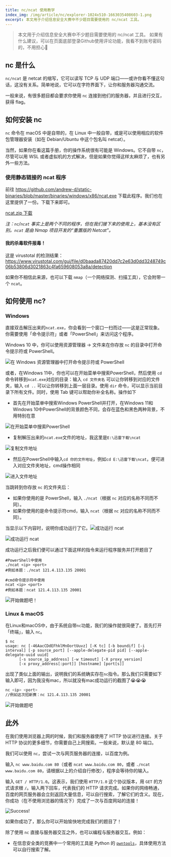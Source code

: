 ```yaml
---
title: nc/ncat 使用教学
index_img: /img/article/nc/explorer-1024x510-1663035408603-1.png
excerpt: 本文用于介绍信息安全大赛中不少题目需要使用的 nc/ncat 工具。
---
```


>本文用于介绍信息安全大赛中不少题目需要使用的 nc/ncat 工具。
>如果有什么建议，可以在页面底部登录Github使用评论功能，我看不到账号密码的，不用担心🤩

## nc 是什么

`nc/ncat` 是 netcat 的缩写，它可以读写 TCP 与 UDP 端口——或许你看不懂这句话，这没有关系。简单地说，它可以在字符界面下，让你和服务器沟通交流。

一般来说，有很多题目都会要求你使用 `nc` 连接到他们的服务器，并且进行交互，获得 flag。

## 如何安装 nc

`nc` 命令在 macOS 中是自带的，在 Linux 中一般自带，或是可以使用相应的软件包管理器安装（如在 Debian/Ubuntu 中这个包名叫 netcat）。

当然，如果你在看这篇手册，你的操作系统很有可能是 Windows。它不自带 `nc`，尽管可以用 WSL 或者虚拟机的方式解决，但是如果你觉得这样太麻烦了，也有另外一些方法。

### 使用静态链接的 ncat 程序

前往 https://github.com/andrew-d/static-binaries/blob/master/binaries/windows/x86/ncat.exe 下载此程序。我们也在这里提供了一份。下载下来即可。

[ncat.zip 下载](https://planet.ustclug.org/wp-content/uploads/2019/09/ncat.zip)

*注：`nc`/`ncat` 事实上是两个不同的程序，但在我们接下来的使用上，基本没有区别。`ncat` 是由 Nmap 项目开发的“重置版的 Netcat”。*

#### 我的杀毒软件报毒！

这是 virustotal 的检测结果：https://www.virustotal.com/gui/file/d0baada87420dd7c2e63d0dd3248749c06b53806d3021863c4fa659608053a8a/detection

如果你不相信此来源，也可以下载 `nmap`（一个网络探测、扫描工具），它会附带一个 `ncat`。

## 如何使用 nc?

### Windows

直接双击解压出来的`ncat.exe`，你会看到一个窗口一扫而过——这是正常现象。你需要使用「命令提示符」或者「PowerShell」来访问这个程序。

Windows 10 中，你可以使用资源管理器 -> 文件来在你存放 `nc` 的目录中打开命令提示符或 PowerShell。

![在 Windows 资源管理器中打开命令提示符或 PowerShell](/img/article/nc/explorer-1024x510-1663035408603-1.png)

或者，在Windows 11中，你也可以在开始菜单中搜索PowerShell，然后使用 `cd` 命令转移到`ncat.exe`对应的目录：输入 `cd 文件夹名` 可以让你转移到对应的文件夹，输入 `cd ..` 可以让你转移到上面一层目录。使用 `dir` 命令，可以显示当前目录下所有文件。同时，使用 Tab 键可以帮助你补全名称。操作如下

- 首先在开始菜单中搜索Windows PowerShell并打开，在Windows 11和Windows 10中PowerShell的背景颜色不同，会存在蓝色和黑色两种背景，不用特别在意

![在开始菜单中搜索PowerShell](/img/article/nc/image-20220913095851978.png)

- 复制解压出来的`ncat.exe`文件的地址，我这里是`E:\迅雷下载\ncat`

![复制文件地址](/img/article/nc/image-20220913100512883.png)

- 然后在PowerShell中输入`cd 你的文件地址`，例如`cd E:\迅雷下载\ncat`，便可进入对应文件夹地址，cmd操作相同

![进入文件地址](/img/article/nc/image-20220913100455215.png)

当跳转到你存放 `nc` 的文件夹后：

- 如果你使用的是 PowerShell，输入 `./ncat`（根据 `nc` 对应的名称不同而不同）。
- 如果你使用的是命令提示符cmd，输入 `ncat`（根据 `nc` 对应的名称不同而不同）。

当显示以下内容时，说明你成功运行了它。![成功运行 ncat](/img/article/nc/image-20220913100732337.png)

![成功运行 ncat](/img/article/nc/cmdncat-1024x596-1663035419107-3.png)

成功运行之后我们便可以通过下面这样的指令来运行程序服务并打开题目了

```
#PowerShell中使用
./ncat <ip> <port> 
#例如本题：./ncat 121.4.113.135 20001

#cmd命令提示符中使用
ncat <ip> <port> 
#例如本题：ncat 121.4.113.135 20001
```

![开始做题吧！](/img/article/nc/image-20220913101045325.png)

### Linux & macOS

在Linux和macOS中，由于系统自带`nc`功能，我们的操作就很简便了。首先打开「终端」，输入 `nc`。

```
$ nc
usage: nc [-46AacCDdEFhklMnOortUuvz] [-K tc] [-b boundif] [-i interval] [-p source_port] [--apple-delegate-pid pid] [--apple-delegate-uuid uuid]
	  [-s source_ip_address] [-w timeout] [-X proxy_version]
	  [-x proxy_address[:port]] [hostname] [port[s]]
```

出现了类似上面的输出，说明我们的系统确实存在`nc`指令。那么我们只需要如下输入即可，因为我没有mac，所以就没有mac成功运行的截图了😭😭😭

```bash
nc <ip> <port> 
//例如这次招新赛：nc 121.4.113.135 20001
```

![开始做题吧](/img/article/nc/image-20220913101349105.png)

## 此外

在我们使用浏览器上网的时候，我们和服务器使用了 HTTP 协议进行连接。关于 HTTP 协议的更多细节，你需要自己上网搜索。一般来说，默认是 80 端口。

我们可以使用 `nc`，尝试一次与网页服务器的连接，以百度为例。

输入 `nc www.baidu.com 80`（或者 `ncat www.baidu.com 80`，或者 `./ncat www.baidu.com 80`，请根据以上的介绍自行修改），程序会等待你的输入。

输入 `GET / HTTP/1.0`。这表示，我们使用 `HTTP/1.0` 这个协议版本，用 `GET` 的方式请求根 `/`。输入两下回车，代表我们的 HTTP 请求完成。如果你的网络畅通，百度的网页服务器会立刻返回大量信息，可以自行搜索，了解它们的含义。现在，你成功（在不使用浏览器的情况下）完成了一次与百度网站的连接！

![Success!](/img/article/nc/nc-1024x596.png)

如果你成功了，那么你可以开始愉快地完成我们的题目了！

除了使用 `nc` 直接与服务器交互之外，也可以编程与服务器交互。例如：

- 在信息安全类的竞赛中一个常用的工具是 Python 的 [`pwntools`](https://docs.pwntools.com/en/stable/intro.html)，具体使用方法可以自行搜索了解。



  